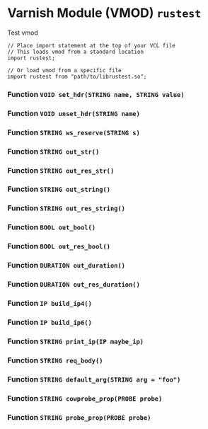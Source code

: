 <!--

   !!!!!!  WARNING: DO NOT EDIT THIS FILE!

   This file was generated from the Varnish VMOD source code.
   It will be automatically updated on each build.

-->
# Varnish Module (VMOD) `rustest`

Test vmod

```vcl
// Place import statement at the top of your VCL file
// This loads vmod from a standard location
import rustest;

// Or load vmod from a specific file
import rustest from "path/to/librustest.so";
```

### Function `VOID set_hdr(STRING name, STRING value)`

### Function `VOID unset_hdr(STRING name)`

### Function `STRING ws_reserve(STRING s)`

### Function `STRING out_str()`

### Function `STRING out_res_str()`

### Function `STRING out_string()`

### Function `STRING out_res_string()`

### Function `BOOL out_bool()`

### Function `BOOL out_res_bool()`

### Function `DURATION out_duration()`

### Function `DURATION out_res_duration()`

### Function `IP build_ip4()`

### Function `IP build_ip6()`

### Function `STRING print_ip(IP maybe_ip)`

### Function `STRING req_body()`

### Function `STRING default_arg(STRING arg = "foo")`

### Function `STRING cowprobe_prop(PROBE probe)`

### Function `STRING probe_prop(PROBE probe)`
